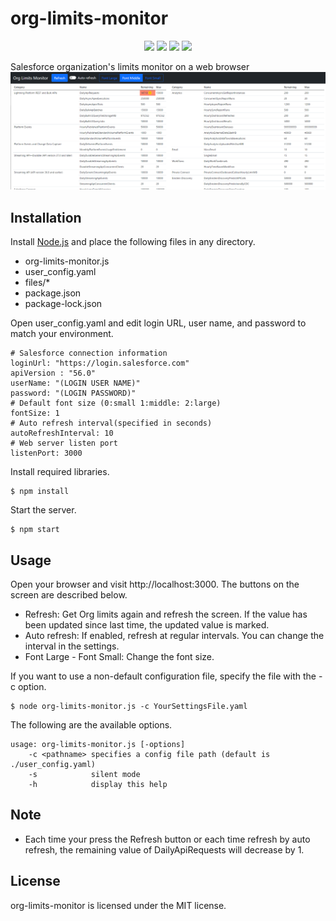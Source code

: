 # org-limits-monitor
<p align="center">
  <img src="https://img.shields.io/badge/Salesforce-00a1e0.svg">
  <img src="https://img.shields.io/badge/JavaScript-yellow.svg?logo=JavaScript&logoColor=white">
  <img src="https://img.shields.io/badge/NodeJS-339933.svg?logo=Node.js&logoColor=white">
  <img src="https://img.shields.io/badge/license-MIT-blue.svg">
</p>

Salesforce organization's limits monitor on a web browser
[<img src="./images/sample.png" width="600">](./images/sample.png)

## Installation
Install [Node.js](https://nodejs.org/) and place the following files in any directory.

* org-limits-monitor.js
* user_config.yaml
* files/*
* package.json
* package-lock.json

Open user_config.yaml and edit login URL, user name, and password to match your environment.
```
# Salesforce connection information
loginUrl: "https://login.salesforce.com"
apiVersion : "56.0"
userName: "(LOGIN USER NAME)"
password: "(LOGIN PASSWORD)"
# Default font size (0:small 1:middle: 2:large)
fontSize: 1
# Auto refresh interval(specified in seconds)
autoRefreshInterval: 10
# Web server listen port
listenPort: 3000
```
Install required libraries.
```
$ npm install
```

Start the server.
```
$ npm start
```

## Usage
Open your browser and visit http://localhost:3000.
The buttons on the screen are described below.
- Refresh: Get Org limits again and refresh the screen. If the value has been updated since last time, the updated value is marked.
- Auto refresh: If enabled, refresh at regular intervals. You can change the interval in the settings.
- Font Large - Font Small:  Change the font size.

If you want to use a non-default configuration file, specify the file with the -c option.
```
$ node org-limits-monitor.js -c YourSettingsFile.yaml
```

The following are the available options.
```
usage: org-limits-monitor.js [-options]
    -c <pathname> specifies a config file path (default is ./user_config.yaml)
    -s            silent mode
    -h            display this help
````

## Note
* Each time your press the Refresh button or each time refresh by auto refresh, the remaining value of DailyApiRequests will decrease by 1.

## License
org-limits-monitor is licensed under the MIT license.

